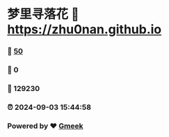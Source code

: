 # 梦里寻落花 :link: https://zhu0nan.github.io 
### :page_facing_up: [50](https://zhu0nan.github.io/tag.html) 
### :speech_balloon: 0 
### :hibiscus: 129230 
### :alarm_clock: 2024-09-03 15:44:58 
### Powered by :heart: [Gmeek](https://github.com/Meekdai/Gmeek)

